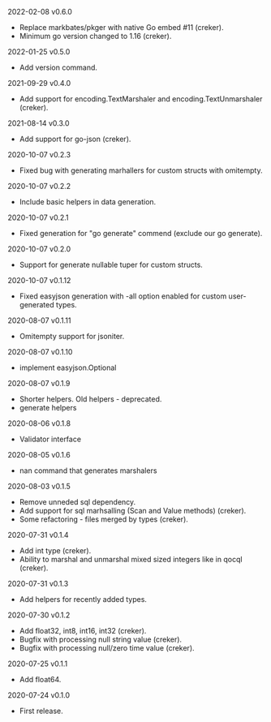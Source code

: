 2022-02-08 v0.6.0
- Replace markbates/pkger with native Go embed #11 (creker).
- Minimum go version changed to 1.16 (creker).

2022-01-25 v0.5.0
- Add version command.

2021-09-29 v0.4.0
- Add support for encoding.TextMarshaler and encoding.TextUnmarshaler (creker).

2021-08-14 v0.3.0
- Add support for go-json (creker).

2020-10-07 v0.2.3
- Fixed bug with generating marhallers for custom structs with omitempty.

2020-10-07 v0.2.2
- Include basic helpers in data generation.

2020-10-07 v0.2.1
- Fixed generation for "go generate" commend (exclude our go generate).

2020-10-07 v0.2.0
- Support for generate nullable tuper for custom structs.

2020-10-07 v0.1.12
- Fixed easyjson generation with -all option enabled for custom user-generated types.

2020-08-07 v0.1.11
- Omitempty support for jsoniter.

2020-08-07 v0.1.10
- implement easyjson.Optional

2020-08-07 v0.1.9
- Shorter helpers. Old helpers - deprecated.
- generate helpers

2020-08-06 v0.1.8
- Validator interface

2020-08-05 v0.1.6
- nan command that generates marshalers

2020-08-03 v0.1.5
- Remove unneded sql dependency.
- Add support for sql marhsalling (Scan and Value methods) (creker).
- Some refactoring - files merged by types (creker).

2020-07-31 v0.1.4
- Add int type (creker).
- Ability to marshal and unmarshal mixed sized integers like in qocql (creker).

2020-07-31 v0.1.3
- Add helpers for recently added types.

2020-07-30 v0.1.2
- Add float32, int8, int16, int32 (creker).
- Bugfix with processing null string value (creker).
- Bugfix with processing null/zero time value (creker).

2020-07-25 v0.1.1
  - Add float64.

2020-07-24 v0.1.0
  - First release.
